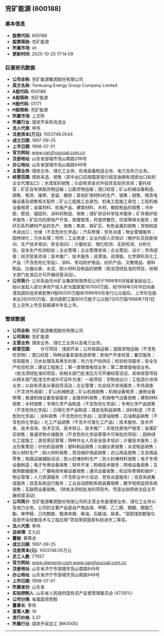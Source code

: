 ## 兖矿能源 (600188)

### 基本信息

- **股票代码**: 600188
- **股票简称**: 兖矿能源
- **所属市场**: sh
- **更新时间**: 2025-10-25 17:14:09

### 巨潮资讯数据

- **公司全称**: 兖矿能源集团股份有限公司
- **英文名称**: Yankuang Energy Group Company Limited
- **A股代码**: 600188
- **A股简称**: 兖矿能源
- **H股代码**: 01171
- **H股简称**: 兖矿能源
- **所属市场**: 上交所
- **所属行业**: 煤炭开采和洗选业
- **法人代表**: 李伟
- **注册资本(万元)**: 1003748.0544
- **成立日期**: 1997-09-25
- **上市日期**: 1998-07-01
- **官方网站**: www.yanzhoucoal.com.cn
- **注册地址**: 山东省邹城市凫山南路298号
- **办公地址**: 山东省邹城市凫山南路949号
- **主营业务**: 煤炭业务、煤化工业务、机电装备制造业务、电力及热力业务。
- **经营范围**: 煤炭采选、销售（其中出口应按国家现行规定由拥有煤炭出口权的企业代理出口）；水煤浆的销售；以自有资金对外投资及投资咨询；委托经营；矿区自有铁路货物运输；公路货物运输；港口经营；矿山机械设备制造、销售、租赁、维修、安装、撤除；其他矿用材料的生产、销售；销售、租赁电器设备及销售相关配件；矿山工程施工总承包、机电工程施工承包；工程机械设备租赁；金属材料、机电产品、建筑材料、木材、橡胶制品的销售；冷补胶、肥皂、锚固剂、涂料的制造、销售；煤矿综合科学技术服务；矿井救护技术服务；矿区内的房地产开发，房屋租赁，并提供餐饮、住宿等相关服务；煤矸石系列建材产品的生产、销售；焦炭、铁矿石、有色金属的销售；货物和技术进出口；仓储（不含危险化学品）；汽车修理；劳务派遣；物业管理服务；园林绿化；污水处理；供热；工业旅游；企业内部人员培训（救护队员技能培训、生产技术培训、安全培训）；计量检定、理化检测、无损检测、分析化验、安全生产检测检验；企业管理；企业管理咨询；企业策划、设计；市场调查；经济贸易咨询；技术推广、技术服务；润滑油、润滑脂、化学原料及化工产品（不含危险化学品）、涂料、劳动防护用品、纺织产品、文教用品、塑料制品、仪器仪表、水泥、耐火材料及制品的销售（依法须经批准的项目，经相关部门批准后方可开展经营活动）。
- **公司简介**: 公司系由兖州矿业集团有限责任公司于1998年6月独家发起设立，始以发起人部分净资产投入折为国家股167000万股，经1998年3月16日向香港及国际投资者配售H股85000万股和1998年6月发行公众股后，上市时总股本达260000万股，其内部职工股800万股于公众股7200万股1998年7月1日在上交所上市交易期满半年后上市。

### 雪球数据

- **公司全称**: 兖矿能源集团股份有限公司
- **公司简称**: 兖矿能源
- **主营业务**: 煤炭业务、煤化工业务以及电力业务。
- **经营范围**: 　　许可项目：煤炭开采；公共铁路运输；道路货物运输（不含危险货物）；港口经营；特种设备安装改造修理；房地产开发经营；餐饮服务；住宿服务；污水处理及其再生利用；热力生产和供应；检验检测服务；安全生产检验检测；建设工程施工；第一类增值电信业务；第二类增值电信业务。（依法须经批准的项目，经相关部门批准后方可开展经营活动，具体经营项目以相关部门批准文件或许可证件为准）一般项目：货物进出口；工程造价咨询业务；以自有资金从事投资活动；企业管理；社会经济咨询服务；市场调查（不含涉外调查）；矿山机械制造；矿山机械销售；机械设备租赁；通用设备修理；普通机械设备安装服务；金属材料销售；机械电气设备销售；建筑材料销售；木材销售；专用化学产品制造（不含危险化学品）；专用化学产品销售（不含危险化学品）；日用化学产品制造；煤炭及制品销售；涂料制造（不含危险化学品）；涂料销售（不含危险化学品）；润滑油销售；石油制品销售（不含危险化学品）；化工产品销售（不含许可类化工产品）；技术服务、技术开发、技术咨询、技术交流、技术转让、技术推广；非居住房地产租赁；金属矿石销售；普通货物仓储服务（不含危险化学品等需许可审批的项目）；园林绿化工程施工；游览景区管理；特种作业人员安全技术培训；计量技术服务；企业形象策划；针纺织品销售；塑料制品销售；仪器仪表销售；水泥制品销售；耐火材料生产；耐火材料销售；劳动保护用品销售；办公用品销售；文具用品零售；铁路运输辅助活动；防火封堵材料生产；防火封堵材料销售；电子专用设备制造；电子专用设备销售；软件开发；网络技术服务；网络设备销售；互联网数据服务；广播电视传输设备销售；通讯设备销售；机动车修理和维护；物业管理；人力资源服务（不含职业中介活动、劳务派遣服务）；信息系统集成服务；信息系统运行服务；工业自动控制系统装置销售；数字视频监控系统销售；互联网设备销售。（除依法须经批准的项目外，凭营业执照依法自主开展经营活动）
- **公司简介**: 兖矿能源集团股份有限公司的主营业务是煤炭业务、煤化工业务以及电力业务。公司的主要产品是自产商品煤、甲醇、乙二醇、醋酸、醋酸乙酯、聚甲醛、己内酰胺、粗液体蜡、柴油、石脑油、尿素。“深部煤炭数智化高效开采成套技术与工程应用”项目荣获国家科技进步二等奖。
- **法人代表**: 李伟
- **总经理**: 王九红
- **董秘**: 黄霄龙
- **成立日期**: 1997-09-25
- **注册资本(元)**: 1003748.05万元
- **员工人数**: 77957
- **官方网站**: www.ykenergy.com;www.yanzhoucoal.com.cn
- **注册地址**: 山东省济宁市邹城市凫山南路949号
- **办公地址**: 山东省济宁市邹城市凫山南路949号
- **上市日期**: 1998-07-01
- **所属省份**: 山东省
- **实际控制人**: 山东省人民政府国有资产监督管理委员会 (47.56%)
- **公司分类**: 省属国资控股
- **董事长**: 李伟
- **高管人数**: 19
- **发行价格**: 3.37
- **所属行业**: 煤炭开采加工 (BK0005)

---